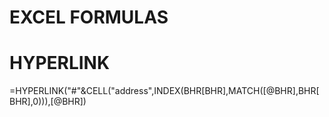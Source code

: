# EXCEL FORMULAS


# HYPERLINK
=HYPERLINK("#"&CELL("address",INDEX(BHR[BHR],MATCH([@BHR],BHR[BHR],0))),[@BHR])
